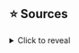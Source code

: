 ## ⭐ Sources
<details>
<summary>Click to reveal</summary>

---
| All Images | All Images | All Images      | All Images | All Images |
|------------|------------|---------------- |------------|------------|
| [Spreadsheet](https://docs.google.com/spreadsheets/d/1mo7myqHry5r_TKvakvIhHbcEAEQpSiNoNQoIS8sMpvM/edit?usp=sharing) | [Google Drive](https://drive.google.com/drive/folders/1XSLItEbUltVep8qP6691AAPg6EXf_DUR) | [ACNHPoker](https://github.com/KingLycosa/acnhpoker/releases/tag/0.0001) | [ACNH-IMAGEZIP](https://github.com/MirayXS/ACNH-IMAGEZIP) | [ACNHCDN](https://acnhcdn.com)
</details>
